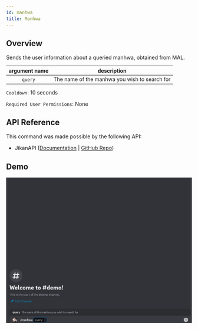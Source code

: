 ```yaml
---
id: manhwa
title: Manhwa
---
```


## Overview

Sends the user information about a queried manhwa, obtained from MAL.

| argument name |                  description                  |
| :-----------: | :-------------------------------------------: |
|    `query`    | The name of the manhwa you wish to search for |

`Cooldown`: 10 seconds

`Required User Permissions`: None

## API Reference

This command was made possible by the following API:

- JikanAPI ([Documentation](https://docs.api.jikan.moe/) | [GitHub Repo](https://github.com/jikan-me/jikan-rest))

## Demo

![Manhwa Command Demo Gif](../../../public/info/manhwa.gif)
